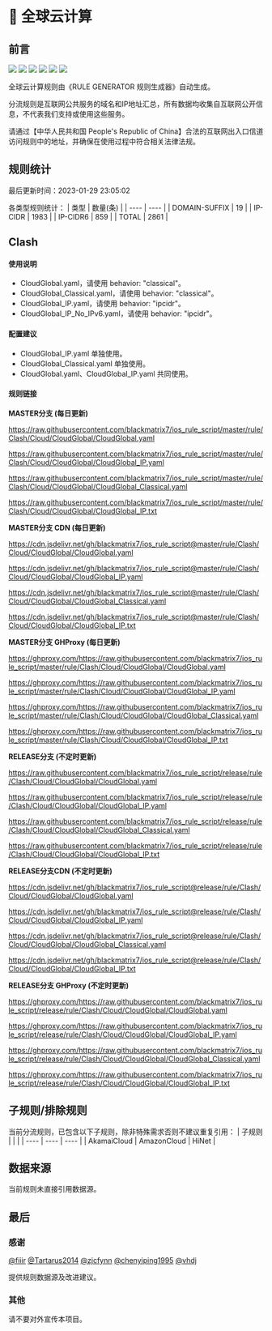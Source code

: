# 🧸 全球云计算

## 前言

![](https://shields.io/badge/-移除重复规则-ff69b4) ![](https://shields.io/badge/-DOMAIN与DOMAIN--SUFFIX合并-green) ![](https://shields.io/badge/-DOMAIN--SUFFIX间合并-critical) ![](https://shields.io/badge/-DOMAIN与DOMAIN--KEYWORD合并-9cf) ![](https://shields.io/badge/-DOMAIN--SUFFIX与DOMAIN--KEYWORD合并-blue) ![](https://shields.io/badge/-IP--CIDR(6)合并-blueviolet) 

全球云计算规则由《RULE GENERATOR 规则生成器》自动生成。

分流规则是互联网公共服务的域名和IP地址汇总，所有数据均收集自互联网公开信息，不代表我们支持或使用这些服务。

请通过【中华人民共和国 People's Republic of China】合法的互联网出入口信道访问规则中的地址，并确保在使用过程中符合相关法律法规。

## 规则统计

最后更新时间：2023-01-29 23:05:02

各类型规则统计：
| 类型 | 数量(条)  | 
| ---- | ----  |
| DOMAIN-SUFFIX | 19  | 
| IP-CIDR | 1983  | 
| IP-CIDR6 | 859  | 
| TOTAL | 2861  | 


## Clash 

#### 使用说明
- CloudGlobal.yaml，请使用 behavior: "classical"。
- CloudGlobal_Classical.yaml，请使用 behavior: "classical"。
- CloudGlobal_IP.yaml，请使用 behavior: "ipcidr"。
- CloudGlobal_IP_No_IPv6.yaml，请使用 behavior: "ipcidr"。

#### 配置建议
- CloudGlobal_IP.yaml 单独使用。
- CloudGlobal_Classical.yaml 单独使用。
- CloudGlobal.yaml、CloudGlobal_IP.yaml 共同使用。

#### 规则链接
**MASTER分支 (每日更新)**

https://raw.githubusercontent.com/blackmatrix7/ios_rule_script/master/rule/Clash/Cloud/CloudGlobal/CloudGlobal.yaml

https://raw.githubusercontent.com/blackmatrix7/ios_rule_script/master/rule/Clash/Cloud/CloudGlobal/CloudGlobal_IP.yaml

https://raw.githubusercontent.com/blackmatrix7/ios_rule_script/master/rule/Clash/Cloud/CloudGlobal/CloudGlobal_Classical.yaml

https://raw.githubusercontent.com/blackmatrix7/ios_rule_script/master/rule/Clash/Cloud/CloudGlobal/CloudGlobal_IP.txt

**MASTER分支 CDN (每日更新)**

https://cdn.jsdelivr.net/gh/blackmatrix7/ios_rule_script@master/rule/Clash/Cloud/CloudGlobal/CloudGlobal.yaml

https://cdn.jsdelivr.net/gh/blackmatrix7/ios_rule_script@master/rule/Clash/Cloud/CloudGlobal/CloudGlobal_IP.yaml

https://cdn.jsdelivr.net/gh/blackmatrix7/ios_rule_script@master/rule/Clash/Cloud/CloudGlobal/CloudGlobal_Classical.yaml

https://cdn.jsdelivr.net/gh/blackmatrix7/ios_rule_script@master/rule/Clash/Cloud/CloudGlobal/CloudGlobal_IP.txt

**MASTER分支 GHProxy (每日更新)**

https://ghproxy.com/https://raw.githubusercontent.com/blackmatrix7/ios_rule_script/master/rule/Clash/Cloud/CloudGlobal/CloudGlobal.yaml

https://ghproxy.com/https://raw.githubusercontent.com/blackmatrix7/ios_rule_script/master/rule/Clash/Cloud/CloudGlobal/CloudGlobal_IP.yaml

https://ghproxy.com/https://raw.githubusercontent.com/blackmatrix7/ios_rule_script/master/rule/Clash/Cloud/CloudGlobal/CloudGlobal_Classical.yaml

https://ghproxy.com/https://raw.githubusercontent.com/blackmatrix7/ios_rule_script/master/rule/Clash/Cloud/CloudGlobal/CloudGlobal_IP.txt

**RELEASE分支 (不定时更新)**

https://raw.githubusercontent.com/blackmatrix7/ios_rule_script/release/rule/Clash/Cloud/CloudGlobal/CloudGlobal.yaml

https://raw.githubusercontent.com/blackmatrix7/ios_rule_script/release/rule/Clash/Cloud/CloudGlobal/CloudGlobal_IP.yaml

https://raw.githubusercontent.com/blackmatrix7/ios_rule_script/release/rule/Clash/Cloud/CloudGlobal/CloudGlobal_Classical.yaml

https://raw.githubusercontent.com/blackmatrix7/ios_rule_script/release/rule/Clash/Cloud/CloudGlobal/CloudGlobal_IP.txt

**RELEASE分支CDN (不定时更新)**

https://cdn.jsdelivr.net/gh/blackmatrix7/ios_rule_script@release/rule/Clash/Cloud/CloudGlobal/CloudGlobal.yaml

https://cdn.jsdelivr.net/gh/blackmatrix7/ios_rule_script@release/rule/Clash/Cloud/CloudGlobal/CloudGlobal_IP.yaml

https://cdn.jsdelivr.net/gh/blackmatrix7/ios_rule_script@release/rule/Clash/Cloud/CloudGlobal/CloudGlobal_Classical.yaml

https://cdn.jsdelivr.net/gh/blackmatrix7/ios_rule_script@release/rule/Clash/Cloud/CloudGlobal/CloudGlobal_IP.txt

**RELEASE分支 GHProxy (不定时更新)**

https://ghproxy.com/https://raw.githubusercontent.com/blackmatrix7/ios_rule_script/release/rule/Clash/Cloud/CloudGlobal/CloudGlobal.yaml

https://ghproxy.com/https://raw.githubusercontent.com/blackmatrix7/ios_rule_script/release/rule/Clash/Cloud/CloudGlobal/CloudGlobal_IP.yaml

https://ghproxy.com/https://raw.githubusercontent.com/blackmatrix7/ios_rule_script/release/rule/Clash/Cloud/CloudGlobal/CloudGlobal_Classical.yaml

https://ghproxy.com/https://raw.githubusercontent.com/blackmatrix7/ios_rule_script/release/rule/Clash/Cloud/CloudGlobal/CloudGlobal_IP.txt

## 子规则/排除规则

当前分流规则，已包含以下子规则，除非特殊需求否则不建议重复引用：
| 子规则  |  |  | 
| ---- | ---- | ----  |
| AkamaiCloud | AmazonCloud | HiNet  | 


## 数据来源

当前规则未直接引用数据源。

## 最后

### 感谢

[@fiiir](https://github.com/fiiir) [@Tartarus2014](https://github.com/Tartarus2014) [@zjcfynn](https://github.com/zjcfynn) [@chenyiping1995](https://github.com/chenyiping1995) [@vhdj](https://github.com/vhdj)

提供规则数据源及改进建议。

### 其他

请不要对外宣传本项目。